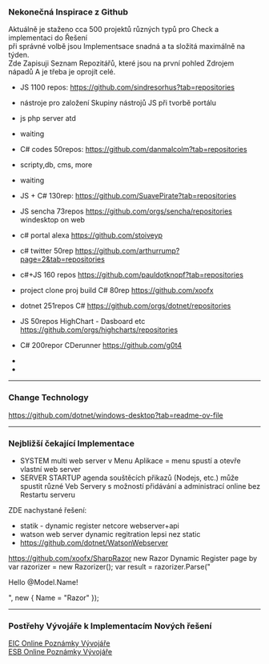 ﻿

### Nekonečná Inspirace z Github

Aktuálně je staženo cca 500 projektů různých typů pro Check a implementaci do Řešení  
při správné volbě jsou Implementsace snadná a ta složitá maximálně na týden.  
Zde Zapisuji Seznam Repozitářů, které jsou na první pohled Zdrojem nápadů
A je třeba je oprojít celé. 

- JS 1100 repos: https://github.com/sindresorhus?tab=repositories  
- nástroje pro založení Skupiny nástrojů JS při tvorbě portálu
- js php server atd
- waiting

- C# codes 50repos: https://github.com/danmalcolm?tab=repositories
- scripty,db, cms, more
- waiting

- JS + C# 130rep: https://github.com/SuavePirate?tab=repositories

- JS sencha 73repos https://github.com/orgs/sencha/repositories windesktop on web
- c# portal alexa https://github.com/stoiveyp
- c# twitter 50rep https://github.com/arthurrump?page=2&tab=repositories
- c#+JS 160 repos https://github.com/pauldotknopf?tab=repositories
- project clone proj build C# 80rep https://github.com/xoofx
- dotnet 251repos C# https://github.com/orgs/dotnet/repositories
- JS 50repos HighChart - Dasboard etc https://github.com/orgs/highcharts/repositories
- C# 200repor CDerunner https://github.com/g0t4
- 
- 

---

### Change Technology

https://github.com/dotnet/windows-desktop?tab=readme-ov-file


---

### Nejbližší čekající Implementace

- SYSTEM multi web server v Menu Aplikace = menu spustí a otevře vlastní web server
- SERVER STARTUP agenda souštěcích přikazů (Nodejs, etc.) může spustit různé Veb Servery
  s možností přidávání a administrací online bez Restartu serveru

ZDE nachystané řešení:
- statik - dynamic register netcore webserver+api
- watson web server dynamic regitration lepsi nez static
- https://github.com/dotnet/WatsonWebserver

https://github.com/xoofx/SharpRazor
new Razor Dynamic Register page by
var razorizer = new Razorizer();
var result = razorizer.Parse("<p>Hello @Model.Name!</p>", new { Name = "Razor" });

---

### Postřehy Vývojáře k Implementacím Nových řešení

[EIC Online Poznámky Vývojáře](./EIC-WaitForImplement.md)  
[ESB Online Poznámky Vývojáře](./ESB-WaitForImplement.md)  

